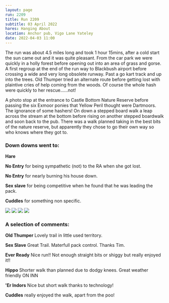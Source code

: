 ```yaml
---
layout: page
run: 2209
title: Run 2209
subtitle: 03 April 2022
hares: Hanging About
location: Anchor pub, Vigo Lane Yateley
date: 2022-04-03 11:00
---
```


The run was about 4.5 miles long and took 1 hour 15mins, after a cold start the sun came out and it was quite pleasant.
From the car park we were quickly in a holly forest before opening out into an area of grass and gorse. A first regroup at the end of the run way to Blackbush airport before crossing a wide and very long obsolete runway. Past a go kart track and up into the trees. Old Thumper tried an alternate route before getting lost with plaintive cries of help coming from the woods. Of course the whole hash were quickly to her rescue......not!

A photo stop at the entrance to Castle Bottom Nature Reserve before passing the six Exmoor ponies that Yellow Peril thought were Dartmoors. The ignorance of some hashers!
On down a stepped board walk a leap across the stream at the bottom before rising on another stepped boardwalk and soon back to the pub.
There was a walk planned taking in the best bits of the nature reserve, but apparently they chose to go their own way so who knows where they got to.

### Down downs went to:

__Hare__

__No Entry__ for being sympathetic (not) to the RA when she got lost.

__No Entry__ for nearly burning his house down.

__Sex slave__ for being competitive when he found that he was leading the pack.

__Cuddles__ for something non specific.

<img src="{{ '/assets/img/scribe/2209/2209-1.jpg' | prepend: site.baseurl }}" class="post-img">
<img src="{{ '/assets/img/scribe/2209/2209-2.jpg' | prepend: site.baseurl }}" class="post-img">
<img src="{{ '/assets/img/scribe/2209/2209-3.jpg' | prepend: site.baseurl }}" class="post-img">
<img src="{{ '/assets/img/scribe/2209/2209-4.jpg' | prepend: site.baseurl }}" class="post-img">

### A selection of comments:

__Old Thumper__ Lovely trail in little used territory.

__Sex Slave__ Great Trail. Materfull pack control. Thanks Tim.

__Ever Ready__ Nice run!! Not enough straight bits or shiggy but really enjoyed it!!

__Hippo__ Shorter walk than planned due to dodgy knees. Great weather friendly ON INN

__'Er Indors__ Nice but short walk thanks to technology!

__Cuddles__ really enjoyed the walk, apart from the poo!
